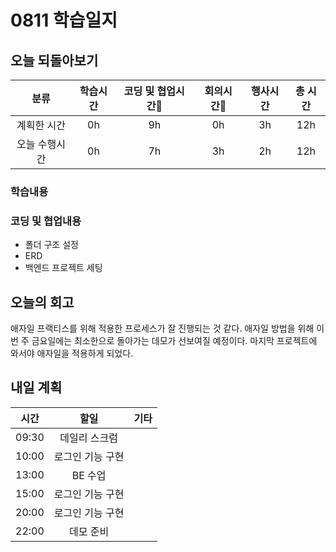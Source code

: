 # 0811 학습일지

## 오늘 되돌아보기

|     분류      | 학습시간 | 코딩 및 협업시간 | 회의시간 | 행사시간 | 총 시간 |
| :-----------: | :------: | :--------------: | :------: | :------: | :-----: |
|  계획한 시간  |    0h    |        9h        |    0h    |    3h    |   12h   |
| 오늘 수행시간 |    0h    |        7h        |    3h    |    2h    |   12h   |

### 학습내용

### 코딩 및 협업내용

- 폴더 구조 설정
- ERD
- 백엔드 프로젝트 세팅

## 오늘의 회고

애자일 프랙티스를 위해 적용한 프로세스가 잘 진행되는 것 같다. 애자일 방법을 위해 이번 주 금요일에는 최소한으로 돌아가는 데모가 선보여질 예정이다. 마지막 프로젝트에 와서야 애자일을 적용하게 되었다.

## 내일 계획

| 시간  |       할일       | 기타 |
| :---: | :--------------: | :--- |
| 09:30 |  데일리 스크럼   |      |
| 10:00 | 로그인 기능 구현 |      |
| 13:00 |     BE 수업      |      |
| 15:00 | 로그인 기능 구현 |      |
| 20:00 | 로그인 기능 구현 |      |
| 22:00 |    데모 준비     |      |
